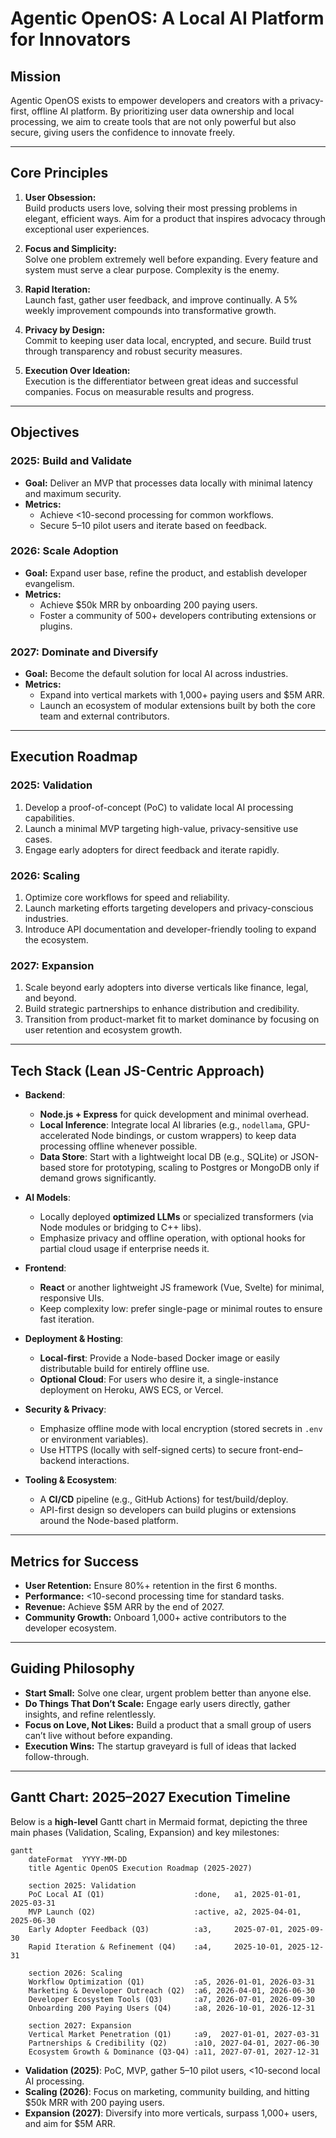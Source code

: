 # **Agentic OpenOS: A Local AI Platform for Innovators**

## **Mission**

Agentic OpenOS exists to empower developers and creators with a privacy-first, offline AI platform. By prioritizing user data ownership and local processing, we aim to create tools that are not only powerful but also secure, giving users the confidence to innovate freely.

---

## **Core Principles**

1. **User Obsession:**  
   Build products users love, solving their most pressing problems in elegant, efficient ways. Aim for a product that inspires advocacy through exceptional user experiences.

2. **Focus and Simplicity:**  
   Solve one problem extremely well before expanding. Every feature and system must serve a clear purpose. Complexity is the enemy.

3. **Rapid Iteration:**  
   Launch fast, gather user feedback, and improve continually. A 5% weekly improvement compounds into transformative growth.

4. **Privacy by Design:**  
   Commit to keeping user data local, encrypted, and secure. Build trust through transparency and robust security measures.

5. **Execution Over Ideation:**  
   Execution is the differentiator between great ideas and successful companies. Focus on measurable results and progress.

---

## **Objectives**

### **2025: Build and Validate**

- **Goal:** Deliver an MVP that processes data locally with minimal latency and maximum security.  
- **Metrics:**
  - Achieve <10-second processing for common workflows.  
  - Secure 5–10 pilot users and iterate based on feedback.

### **2026: Scale Adoption**

- **Goal:** Expand user base, refine the product, and establish developer evangelism.  
- **Metrics:**  
  - Achieve $50k MRR by onboarding 200 paying users.  
  - Foster a community of 500+ developers contributing extensions or plugins.

### **2027: Dominate and Diversify**

- **Goal:** Become the default solution for local AI across industries.  
- **Metrics:**  
  - Expand into vertical markets with 1,000+ paying users and $5M ARR.  
  - Launch an ecosystem of modular extensions built by both the core team and external contributors.

---

## **Execution Roadmap**

### **2025: Validation**

1. Develop a proof-of-concept (PoC) to validate local AI processing capabilities.  
2. Launch a minimal MVP targeting high-value, privacy-sensitive use cases.  
3. Engage early adopters for direct feedback and iterate rapidly.

### **2026: Scaling**

1. Optimize core workflows for speed and reliability.  
2. Launch marketing efforts targeting developers and privacy-conscious industries.  
3. Introduce API documentation and developer-friendly tooling to expand the ecosystem.

### **2027: Expansion**

1. Scale beyond early adopters into diverse verticals like finance, legal, and beyond.  
2. Build strategic partnerships to enhance distribution and credibility.  
3. Transition from product-market fit to market dominance by focusing on user retention and ecosystem growth.

---

## **Tech Stack (Lean JS-Centric Approach)**

- **Backend**:  
  - **Node.js + Express** for quick development and minimal overhead.  
  - **Local Inference**: Integrate local AI libraries (e.g., `nodellama`, GPU-accelerated Node bindings, or custom wrappers) to keep data processing offline whenever possible.  
  - **Data Store**: Start with a lightweight local DB (e.g., SQLite) or JSON-based store for prototyping, scaling to Postgres or MongoDB only if demand grows significantly.

- **AI Models**:  
  - Locally deployed **optimized LLMs** or specialized transformers (via Node modules or bridging to C++ libs).  
  - Emphasize privacy and offline operation, with optional hooks for partial cloud usage if enterprise needs it.

- **Frontend**:  
  - **React** or another lightweight JS framework (Vue, Svelte) for minimal, responsive UIs.  
  - Keep complexity low: prefer single-page or minimal routes to ensure fast iteration.

- **Deployment & Hosting**:  
  - **Local-first**: Provide a Node-based Docker image or easily distributable build for entirely offline use.  
  - **Optional Cloud**: For users who desire it, a single-instance deployment on Heroku, AWS ECS, or Vercel.  

- **Security & Privacy**:  
  - Emphasize offline mode with local encryption (stored secrets in `.env` or environment variables).  
  - Use HTTPS (locally with self-signed certs) to secure front-end–backend interactions.

- **Tooling & Ecosystem**:  
  - A **CI/CD** pipeline (e.g., GitHub Actions) for test/build/deploy.  
  - API-first design so developers can build plugins or extensions around the Node-based platform.

---

## **Metrics for Success**

- **User Retention:** Ensure 80%+ retention in the first 6 months.  
- **Performance:** <10-second processing time for standard tasks.  
- **Revenue:** Achieve $5M ARR by the end of 2027.  
- **Community Growth:** Onboard 1,000+ active contributors to the developer ecosystem.

---

## **Guiding Philosophy**

- **Start Small:** Solve one clear, urgent problem better than anyone else.  
- **Do Things That Don’t Scale:** Engage early users directly, gather insights, and refine relentlessly.  
- **Focus on Love, Not Likes:** Build a product that a small group of users can’t live without before expanding.  
- **Execution Wins:** The startup graveyard is full of ideas that lacked follow-through.

---

## **Gantt Chart: 2025–2027 Execution Timeline**

Below is a **high-level** Gantt chart in Mermaid format, depicting the three main phases (Validation, Scaling, Expansion) and key milestones:

```mermaid
gantt
    dateFormat  YYYY-MM-DD
    title Agentic OpenOS Execution Roadmap (2025-2027)

    section 2025: Validation
    PoC Local AI (Q1)                    :done,   a1, 2025-01-01, 2025-03-31
    MVP Launch (Q2)                      :active, a2, 2025-04-01, 2025-06-30
    Early Adopter Feedback (Q3)          :a3,     2025-07-01, 2025-09-30
    Rapid Iteration & Refinement (Q4)    :a4,     2025-10-01, 2025-12-31

    section 2026: Scaling
    Workflow Optimization (Q1)           :a5, 2026-01-01, 2026-03-31
    Marketing & Developer Outreach (Q2)  :a6, 2026-04-01, 2026-06-30
    Developer Ecosystem Tools (Q3)       :a7, 2026-07-01, 2026-09-30
    Onboarding 200 Paying Users (Q4)     :a8, 2026-10-01, 2026-12-31

    section 2027: Expansion
    Vertical Market Penetration (Q1)     :a9,  2027-01-01, 2027-03-31
    Partnerships & Credibility (Q2)      :a10, 2027-04-01, 2027-06-30
    Ecosystem Growth & Dominance (Q3-Q4) :a11, 2027-07-01, 2027-12-31
```

- **Validation (2025)**: PoC, MVP, gather 5–10 pilot users, <10-second local AI processing.  
- **Scaling (2026)**: Focus on marketing, community building, and hitting $50k MRR with 200 paying users.  
- **Expansion (2027)**: Diversify into more verticals, surpass 1,000+ users, and aim for $5M ARR.
